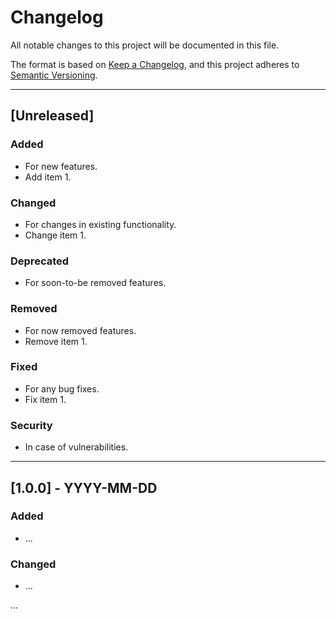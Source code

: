 # Changelog

All notable changes to this project will be documented in this file.

The format is based on [Keep a Changelog](https://keepachangelog.com/en/1.1.0/),
and this project adheres to [Semantic Versioning](https://semver.org/spec/v2.0.0.html).

---

## [Unreleased]
### Added
- For new features.
- Add item 1.

### Changed
- For changes in existing functionality.
- Change item 1.

### Deprecated
- For soon-to-be removed features.

### Removed
- For now removed features.
- Remove item 1.

### Fixed
- For any bug fixes.
- Fix item 1.

### Security
- In case of vulnerabilities.

---

## [1.0.0] - YYYY-MM-DD
### Added
- ...

### Changed
- ...

...